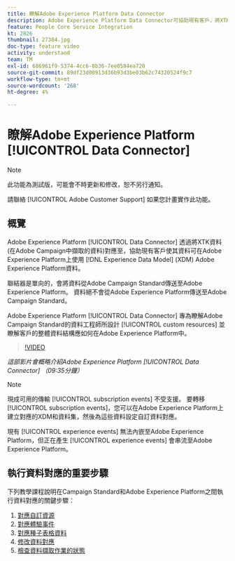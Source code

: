 ```yaml
---
title: 瞭解Adobe Experience Platform Data Connector
description: Adobe Experience Platform Data Connector可協助現有客戶，將XTK資料（在Campaign中擷取的資料）對應至Adobe Experience Platform上的Experience Data Model (XDM)資料，以便在Adobe Experience Platform上提供其資料。
feature: People Core Service Integration
kt: 2826
thumbnail: 27304.jpg
doc-type: feature video
activity: understand
team: TM
exl-id: 686961f9-5374-4cc6-8b36-7ee0584ea720
source-git-commit: 89df23d00913d36b93d3be03b62c74320524f9c7
workflow-type: tm+mt
source-wordcount: '268'
ht-degree: 4%

---
```


# 瞭解Adobe Experience Platform [!UICONTROL Data Connector]

>[!NOTE]
>
>此功能為測試版，可能會不時更新和修改，恕不另行通知。
>
>請聯絡 [!UICONTROL Adobe Customer Support] 如果您計畫實作此功能。

## 概覽

Adobe Experience Platform [!UICONTROL Data Connector] 透過將XTK資料(在Adobe Campaign中擷取的資料)對應至，協助現有客戶使其資料可在Adobe Experience Platform上使用 [!DNL Experience Data Model] (XDM) Adobe Experience Platform資料。

聯結器是單向的，會將資料從Adobe Campaign Standard傳送至Adobe Experience Platform。 資料絕不會從Adobe Experience Platform傳送至Adobe Campaign Standard。

Adobe Experience Platform [!UICONTROL Data Connector] 專為瞭解Adobe Campaign Standard的資料工程師所設計 [!UICONTROL custom resources] 並瞭解客戶的整體資料結構應如何在Adobe Experience Platform中。

>[!VIDEO](https://video.tv.adobe.com/v/27304?quality=12&learn=on)

*這部影片會概略介紹Adobe Experience Platform [!UICONTROL Data Connector] （09:35分鐘）*

>[!NOTE]
>
>現成可用的傳輸 [!UICONTROL subscription events] 不受支援。 要轉移 [!UICONTROL subscription events]，您可以在Adobe Experience Platform上建立對應的XDM和資料集，然後為這些資料設定自訂資料對應。
>
>現有 [!UICONTROL experience events] 無法內嵌至Adobe Experience Platform，但正在產生 [!UICONTROL experience events] 會串流至Adobe Experience Platform。

## 執行資料對應的重要步驟

下列教學課程說明在Campaign Standard和Adobe Experience Platform之間執行資料對應的關鍵步驟：

1. [對應自訂資源](/help/administrating/adobe-experience-platform-data-connector/mapping-custom-resources.md)
2. [對應體驗事件](/help/administrating/adobe-experience-platform-data-connector/mapping-experience-events.md)
3. [對應種子表格資料](/help/administrating/adobe-experience-platform-data-connector/mapping-seed-table-data.md)
4. [修改資料對應](/help/administrating/adobe-experience-platform-data-connector/modifying-data-mapping.md)
5. [檢查資料擷取作業的狀態](/help/administrating/adobe-experience-platform-data-connector/checking-status-of-data-ingestion-jobs.md)

